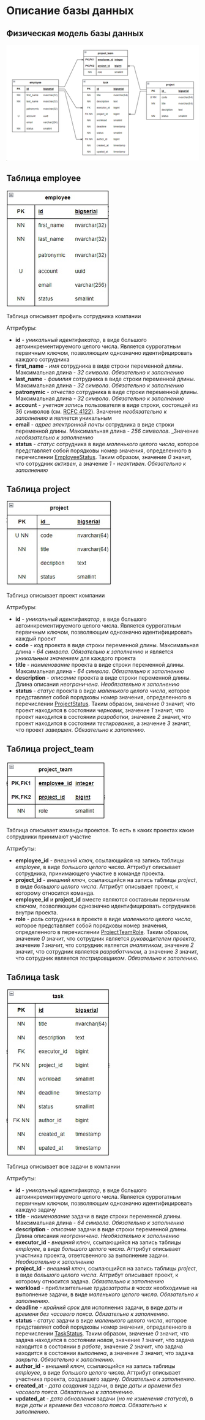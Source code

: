 # Описание базы данных

## Физическая модель базы данных
![Physical model](./assets/database-physical-model.png)

## Таблица employee
![employee](./assets/employee.png)

Таблица описывает профиль сотрудника компании

Аттрибуры:
- **id** - _уникальный идентификатор_, в виде большого автоинкрементируемого целого числа. Является суррогатным 
  первичным ключом, позволяющим однозначно идентифицировать каждого сотрудника
- **first_name** - _имя_ сотрудника в виде строки переменной длины. Максимальная длина - _32 символа_. _Обязательно к 
  заполнению_
- **last_name** - _фамилия_ сотрудника в виде строки переменной длины. Максимальная длина - _32 символа_. _Обязательно к 
  заполнению_
- **patronymic** - _отчество_ сотрудника в виде строки переменной длины. Максимальная длина - _32 символа_. _Обязательно
  к заполнению_
- **account** - _учетная запись_ пользователя в виде строки, состоящей из 36 символов (см. 
  [RCFC 4122](https://datatracker.ietf.org/doc/html/rfc4122)). Значение _необязательно к заполнению_ и является 
  уникальным
- **email** - _адрес электронной почты_ сотрудника в виде строки переменной длины. Максимальная длина - _256 символов_.
  _Значение _необязательно к заполнению_
- **status** - _статус_ сотрудника в виде _маленького целого числа_, которое представляет собой порядковы номер 
  значения, определенного в перечислении 
  [EmployeeStatus](./../common/src/main/java/org/example/status/EmployeeStatus.java). Таким образом, значение _0_ 
  значит, что сотрудник _активен_, а значение _1_ - _неактивен_. _Обязательно к заполнению_

## Таблица project
![project](./assets/project.png)

Таблица описывает проект компании

Аттрибуры:
- **id** - _уникальный идентификатор_, в виде большого автоинкрементируемого целого числа. Является суррогатным 
  первичным ключом, позволяющим однозначно идентифицировать каждый проект
- **code** - _код_ проекта в виде строки переменной длины. Максимальная длина - _64 символа_. _Обязательно к заполнению_
  и является _уникальным значением_ для каждого проекта
- **title** - _наименование_ проекта в виде строки переменной длины. Максимальная длина - _64 символа_. _Обязательно к
  заполнению_
- **description** - _описание_ проекта в виде строки переменной длины. Длина описания _неограничена_. _Необязательно к
  заполнению_
- **status** - _статус_ проекта в виде _маленького целого числа_, которое представляет собой порядковы номер значения,
  определенного в перечислении [ProjectStatus](./../common/src/main/java/org/example/status/ProjectStatus.java). Таким
  образом, значение _0_ значит, что проект находится в состоянии _черновик_, значение _1_ значит, что проект находится в
  состоянии _разработки_, значение _2_ значит, что проект находится в состоянии _тестирования_, а значение _3_ значит,
  что проект _завершен_. _Обязательно к заполению_.

## Таблица project_team
![project team](./assets/project_team.png)

Таблица описывает команды проектов. То есть в каких проектах какие сотрудники принимают участие

Аттрибуты:
- **employee_id** - _внешний ключ_, ссылающийся на запись таблицы _employee_, в виде _большого целого числа_. Аттрибут
  описывает сотрудника, принимающего участие в команде проекта. 
- **project_id** - _внешний ключ_, ссылающийся на запись таблицы _project_, в виде _большого целого числа_. Аттрибут 
  описывает проект, к которому относится команда.
- **employee_id** и **project_id** вместе являются составным первичным ключом, позволяющим однозначно идентифицировать 
  сотрудников внутри проекта.
- **role** - _роль_ сотрудника в проекте в виде _маленького целого числа_, которое представляет собой порядковы номер 
  значения, определенного в перечислении 
  [ProjectTeamRole](./../common/src/main/java/org/example/status/ProjectTeamRole.java). Таким образом, значение _0_ 
  значит, что сотрудник является _руководителем проекта_, значение _1_ значит, что сотрудник является _аналитиком_,
  значение _2_ значит, что сотрудник является _разработчиком_, а значение _3_ значит, что сотрудник является 
  _тестрировщиком_. _Обязательно к заполению_.

## Таблица task
![task](./assets/task.png)

Таблица описывает все задачи в компании

Аттрибуты:
- **id** - _уникальный идентификатор_, в виде большого автоинкрементируемого целого числа. Является суррогатным 
  первичным ключом, позволяющим однозначно идентифицировать каждую задачу
- **title** - _наименование_ задачи в виде строки переменной длины. Максимальная длина - _64 символа_. _Обязательно к
  заполнению_
- **description** - _описание_ задачи в виде строки переменной длины. Длина описания _неограничена_. _Необязательно к
  заполнению_
- **executor_id** - _внешний ключ_, ссылающийся на запись таблицы _employee_, в виде _большого целого числа_. Аттрибут
  описывает участника проекта, ответсвенного за выполнение задачи. _Необязательно к заполнению_
- **project_id** - _внешний ключ_, ссылающийся на запись таблицы _project_, в виде _большого целого числа_. Аттрибут
  описывает проект, к которому относится задача. _Обязательно к заполнению_
- **workload** - приблизительные _трудозатраты в часах_ необходимые на выполнение задачи, в виде _маленького целого 
  числа_. _Обязательно к заполнению_.
- **deadline** - _крайний срок_ для исполнения задачи, в виде _даты и времени без часового пояса_. _Обязательно к 
  заполнению_.
- **status** - _статус_ задачи в виде _маленького целого числа_, которое представляет собой порядковы номер значения,
  определенного в перечислении [TaskStatus](./../common/src/main/java/org/example/status/TaskStatus.java). Таким
  образом, значение _0_ значит, что задача находится в состоянии _новая_, значение _1_ значит, что задача находится в 
  состоянии _в работе_, значение _2_ значит, что задача находится в состоянии _выполнена_, а значение _3_ значит, что 
  задача _закрыта_. _Обязательно к заполнению_.
- **author_id** - _внешний ключ_, ссылающийся на запись таблицы _employee_, в виде _большого целого числа_. Аттрибут
  описывает участника проекта, создавшего задачу. _Обязательно к заполнению_.
- **created_at** - _дата создания_ задачи, в виде _даты и времени без часового пояса_. _Обязательно к заполнению_.
- **updated_at** - _дата обновления_ задачи (_но не изменения статуса_), в виде _даты и времени без часового пояса_.
  _Обязательно к заполнению_.
